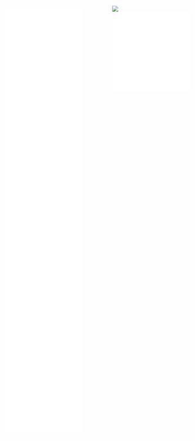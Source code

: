[<img align="left" width="42%" src="https://raw.githubusercontent.com/metamethods/metamethods/main/github-metrics.svg">](#)

[<img align="right" width="42%" src="https://count.getloli.com/get/@:metamethods?theme=rule34">](#)
<br/>
[<img align="right" width="42%" src="https://raw.githubusercontent.com/metamethods/metamethods/main/tween-wrapper-stats.svg">](#)
